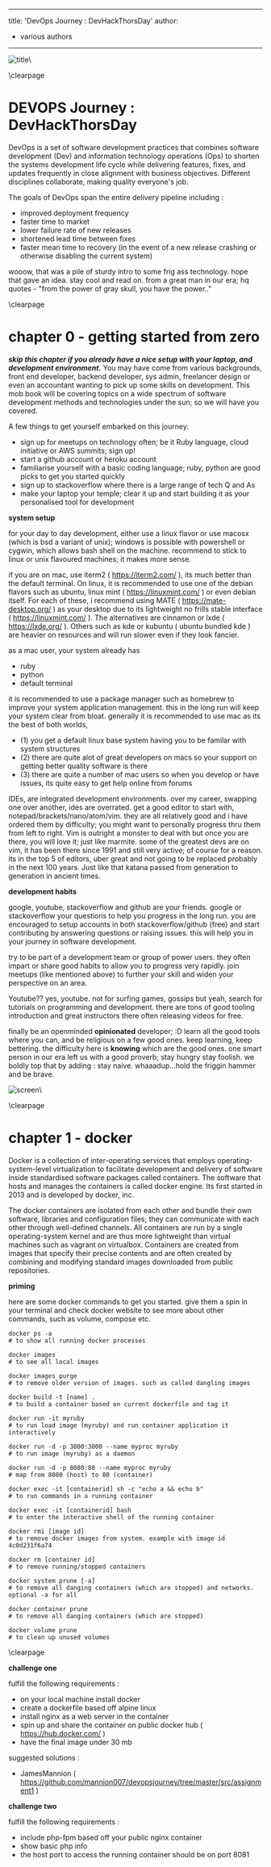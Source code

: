 
---
title: 'DevOps Journey : DevHackThorsDay'
author:
- various authors
---

![title](src/images/cover-1.png)\

\clearpage

# DEVOPS Journey : DevHackThorsDay

DevOps is a set of software development practices that combines software development (Dev) and information technology operations (Ops) to shorten the systems development life cycle while delivering features, fixes, and updates frequently in close alignment with business objectives. Different disciplines collaborate, making quality everyone's job.

The goals of DevOps span the entire delivery pipeline including :

- improved deployment frequency
- faster time to market
- lower failure rate of new releases
- shortened lead time between fixes
- faster mean time to recovery (in the event of a new release crashing or otherwise disabling the current system)

wooow, that was a pile of sturdy intro to some frig ass technology. hope that gave an idea. stay cool and read on. from a great man in our era; hq quotes - "from the power of gray skull, you have the power.."

\clearpage

# chapter 0 - getting started from zero

***skip this chapter if you already have a nice setup with your laptop, and development environment.*** You may have come from various backgrounds, front end developer, backend developer, sys admin, freelancer design or even an accountant wanting to pick up some skills on development. This mob book will be covering topics on a wide spectrum of software development methods and technologies under the sun; so we will have you covered.

A few things to get yourself embarked on this journey.

- sign up for meetups on technology often; be it Ruby language, cloud initiative or AWS summits; sign up!
- start a github account or heroku account
- familiarise yourself with a basic coding language; ruby, python are good picks to get you started quickly
- sign up to stackoverflow where there is a large range of tech Q and As
- make your laptop your temple; clear it up and start building it as your personalised tool for development

**system setup**

for your day to day development, either use a linux flavor or use macosx (which is bsd a variant of unix); windows is possible with powershell or cygwin, which allows bash shell on the machine. recommend to stick to linux or unix flavoured machines; it makes more sense.

if you are on mac, use iterm2 ( https://iterm2.com/ ), its much better than the default terminal. On linux, it is recommended to use one of the debian flavors such as ubuntu, linux mint ( https://linuxmint.com/ ) or even debian itself. For each of these, i recommend using MATE ( https://mate-desktop.org/ ) as your desktop due to its lightweight no frills stable interface ( https://linuxmint.com/ ). The alternatives are cinnamon or lxde ( https://lxde.org/ ). Others such as kde or kubuntu ( ubuntu bundled kde ) are heavier on resources and will run slower even if they look fancier.

as a mac user, your system already has

- ruby
- python
- default terminal

it is recommended to use a package manager such as homebrew to improve your system application management. this in the long run will keep your system clear from bloat. generally it is recommended to use mac as its the best of both worlds, 

- (1) you get a default linux base system having you to be familar with system structures 
- (2) there are quite alot of great developers on macs so your support on getting better quality software is there 
- (3) there are quite a number of mac users so when you develop or have issues, its quite easy to get help online from forums

IDEs, are integrated development environments. over my career, swapping one over another, ides are overrated. get a good editor to start with, notepad/brackets/nano/atom/vim. they are all relatively good and i have ordered them by difficulty; you might want to personally progress thru them from left to right. Vim is outright a monster to deal with but once you are there, you will love it; just like marmite. some of the greatest devs are on vim, it has been there since 1991 and still very active; of course for a reason. its in the top 5 of editors, uber great and not going to be replaced probably in the next 100 years. Just like that katana passed from generation to generation in ancient times.

**development habits**

google, youtube, stackoverflow and github are your friends. google or stackoverflow your questions to help you progress in the long run. you are encouraged to setup accounts in both stackoverflow/github (free) and start contributing by answering questions or raising issues. this will help you in your journey in software development.

try to be part of a development team or group of power users. they often impart or share good habits to allow you to progress very rapidly. join meetups (like mentioned above) to further your skill and widen your perspective on an area.

Youtube?? yes, youtube. not for surfing games, gossips but yeah, search for tutorials on programming and development. there are tons of good tooling introduction and great instructors there often releasing videos for free.

finally be an openminded **opinionated** developer; :D learn all the good tools where you can, and be religious on a few good ones. keep learning, keep bettering. the difficulty here is **knowing** which are the good ones. one smart person in our era left us with a good proverb; stay hungry stay foolish. we boldly top that by adding : stay naive. whaaadup...hold the friggin hammer and be brave.

![screen](src/images/chapter0-1.png)\

\clearpage

# chapter 1 - docker

Docker is a collection of inter-operating services that employs operating-system-level virtualization to facilitate development and delivery of software inside standardised software packages called containers. The software that hosts and manages the containers is called docker engine. Its first started in 2013 and is developed by docker, inc.

The docker containers are isolated from each other and bundle their own software, libraries and configuration files; they can communicate with each other through well-defined channels. All containers are run by a single operating-system kernel and are thus more lightweight than virtual machines such as vagrant on virtualbox. Containers are created from images that specify their precise contents and are often created by combining and modifying standard images downloaded from public repositories.

**priming**

here are some docker commands to get you started. give them a spin in your terminal and check docker website to see more about other commands, such as volume, compose etc.

```
docker ps -a
# to show all running docker processes

docker images                           
# to see all local images

docker images purge
# to remove older version of images. such as called dangling images

docker build -t [name] .
# to build a container based on current dockerfile and tag it

docker run -it myruby
# to run load image (myruby) and run container application it interactively

docker run -d -p 3000:3000 --name myproc myruby
# to run image (myruby) as a daemon

docker run -d -p 8080:80 --name myproc myruby
# map from 8080 (host) to 80 (container)

docker exec -it [containerid] sh -c "echo a && echo b"
# to run commands in a running container

docker exec -it [containerid] bash
# to enter the interactive shell of the running container

docker rmi [image id]
# to remove docker images from system. example with image id 4c0d231f6a74

docker rm [container id]
# to remove running/stopped containers

docker system prune [-a]
# to remove all danging containers (which are stopped) and networks. optional -a for all

docker container prune
# to remove all danging containers (which are stopped)

docker volume prune
# to clean up unused volumes
```

\clearpage

**challenge one**

fulfill the following requirements :

- on your local machine install docker
- create a dockerfile based off alpine linux
- install nginx as a web server in the container
- spin up and share the container on public docker hub ( https://hub.docker.com/ )
- have the final image under 30 mb

suggested solutions :

- JamesMannion ( https://github.com/mannion007/devopsjourney/tree/master/src/assignment1 )

**challenge two**

fulfill the following requirements :

- include php-fpm based off your public nginx container
- show basic php info
- the host port to access the running container should be on port 8081




